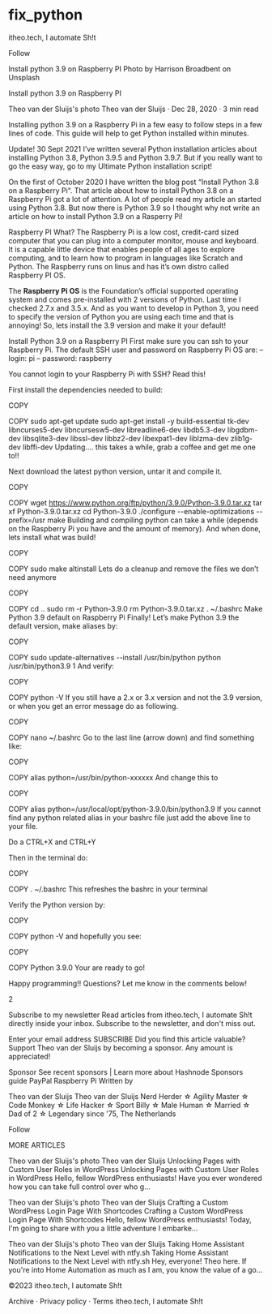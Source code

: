 # fix_python

itheo.tech, I automate Sh!t


Follow


Install python 3.9 on Raspberry PI
Photo by Harrison Broadbent on Unsplash

Install python 3.9 on Raspberry PI

Theo van der Sluijs's photo
Theo van der Sluijs
·
Dec 28, 2020
·
3 min read

Installing python 3.9 on a Raspberry Pi in a few easy to follow steps in a few lines of code. This guide will help to get Python installed within minutes.

Update! 30 Sept 2021
I’ve written several Python installation articles about installing Python 3.8, Python 3.9.5 and Python 3.9.7. But if you really want to go the easy way, go to my Ultimate Python installation script!

On the first of October 2020 I have written the blog post “Install Python 3.8 on a Raspberry Pi“. That article about how to install Python 3.8 on a Raspberry Pi got a lot of attention. A lot of people read my article an started using Python 3.8. But now there is Python 3.9 so I thought why not write an article on how to install Python 3.9 on a Rasperry Pi!

Raspberry PI What?
The Raspberry Pi is a low cost, credit-card sized computer that you can plug into a computer monitor, mouse and keyboard. It is a capable little device that enables people of all ages to explore computing, and to learn how to program in languages like Scratch and Python. The Raspberry runs on linus and has it’s own distro called Raspberry PI OS.

The **Raspberry Pi OS** is the Foundation’s official supported operating system and comes pre-installed with 2 versions of Python. Last time I checked 2.7.x and 3.5.x. And as you want to develop in Python 3, you need to specify the version of Python you are using each time and that is annoying! So, lets install the 3.9 version and make it your default!

Install Python 3.9 on a Raspberry PI
First make sure you can ssh to your Raspberry Pi. The default SSH user and password on Raspberry Pi OS are:
– login: pi
– password: raspberry

You cannot login to your Raspberry Pi with SSH? Read this!

First install the dependencies needed to build:


COPY

COPY
sudo apt-get update
sudo apt-get install -y build-essential tk-dev libncurses5-dev libncursesw5-dev libreadline6-dev libdb5.3-dev libgdbm-dev libsqlite3-dev libssl-dev libbz2-dev libexpat1-dev liblzma-dev zlib1g-dev libffi-dev
Updating…. this takes a while, grab a coffee and get me one to!!

Next download the latest python version, untar it and compile it.


COPY

COPY
wget https://www.python.org/ftp/python/3.9.0/Python-3.9.0.tar.xz
tar xf Python-3.9.0.tar.xz
cd Python-3.9.0
./configure --enable-optimizations --prefix=/usr
make
Building and compiling python can take a while (depends on the Raspberry Pi you have and the amount of memory). And when done, lets install what was build!


COPY

COPY
sudo make altinstall
Lets do a cleanup and remove the files we don’t need anymore


COPY

COPY
cd ..
sudo rm -r Python-3.9.0
rm Python-3.9.0.tar.xz
. ~/.bashrc
Make Python 3.9 default on Raspberry Pi
Finally! Let’s make Python 3.9 the default version, make aliases by:


COPY

COPY
sudo update-alternatives --install /usr/bin/python python /usr/bin/python3.9 1
And verify:


COPY

COPY
python -V
If you still have a 2.x or 3.x version and not the 3.9 version, or when you get an error message do as following.


COPY

COPY
nano ~/.bashrc
Go to the last line (arrow down) and find something like:


COPY

COPY
alias python=/usr/bin/python-xxxxxx
And change this to


COPY

COPY
alias python=/usr/local/opt/python-3.9.0/bin/python3.9
If you cannot find any python related alias in your bashrc file just add the above line to your file.

Do a CTRL+X and CTRL+Y

Then in the terminal do:


COPY

COPY
. ~/.bashrc
This refreshes the bashrc in your terminal

Verify the Python version by:


COPY

COPY
python -V
and hopefully you see:


COPY

COPY
Python 3.9.0
Your are ready to go!

Happy programming!! Questions? Let me know in the comments below!



2



Subscribe to my newsletter
Read articles from itheo.tech, I automate Sh!t directly inside your inbox. Subscribe to the newsletter, and don't miss out.

Enter your email address
SUBSCRIBE
Did you find this article valuable?
Support Theo van der Sluijs by becoming a sponsor. Any amount is appreciated!


Sponsor
See recent sponsors | Learn more about Hashnode Sponsors
guide
PayPal
Raspberry Pi
Written by

Theo van der Sluijs
Theo van der Sluijs
Nerd Herder ☆ Agility Master ☆ Code Monkey ☆ Life Hacker ☆ Sport Billy ☆ Male Human ☆ Married ☆ Dad of 2 ☆ Legendary since '75, The Netherlands


Follow
 
MORE ARTICLES

Theo van der Sluijs's photo
Theo van der Sluijs
Unlocking Pages with Custom User Roles in WordPress
Unlocking Pages with Custom User Roles in WordPress
Hello, fellow WordPress enthusiasts! Have you ever wondered how you can take full control over who g…


Theo van der Sluijs's photo
Theo van der Sluijs
Crafting a Custom WordPress Login Page With Shortcodes
Crafting a Custom WordPress Login Page With Shortcodes
Hello, fellow WordPress enthusiasts! Today, I'm going to share with you a little adventure I embarke…


Theo van der Sluijs's photo
Theo van der Sluijs
Taking Home Assistant Notifications to the Next Level with ntfy.sh
Taking Home Assistant Notifications to the Next Level with ntfy.sh
Hey, everyone! Theo here. If you're into Home Automation as much as I am, you know the value of a go…

©2023 itheo.tech, I automate Sh!t

Archive
·
Privacy policy
·
Terms
itheo.tech, I automate Sh!t
